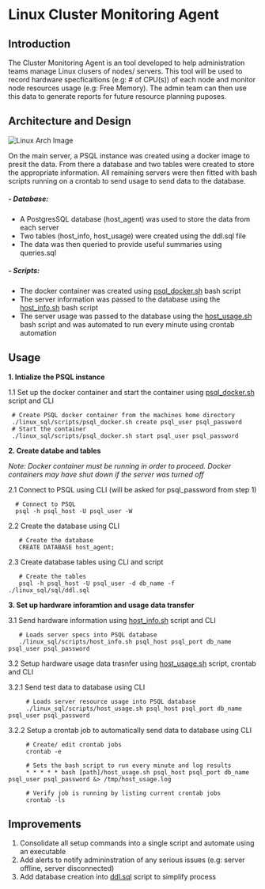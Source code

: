 # Linux Cluster Monitoring Agent
## Introduction
The Cluster Monitoring Agent is an tool developed to help administration teams manage Linux clusers of nodes/ servers.
This tool will be used to record hardware specficaitions (e.g: # of CPU(s)) of each node and monitor node resources usage
(e.g: Free Memory). The admin team can then use this data to generate reports for future resource planning puposes.

## Architecture and Design
![Linux Arch Image](/home/centos/dev/jarvis_data_eng_karan/linux_sql/assets/Linux_Arch_Image.png)

On the main server, a PSQL instance was created using a docker image to presit the data. From there a database and two tables were created
 to store the appropriate information. All remaining servers were then fitted with bash scripts running on a crontab
  to send usage to send data to the database.
##### - Database:
  - A PostgresSQL database (host_agent) was used to store the data from each server
  - Two tables (host_info, host_usage) were created using the ddl.sql file
  - The data was then queried to provide useful summaries using queries.sql
   
##### - Scripts:
  - The docker container was created using [psql_docker.sh] bash script
  - The server information was passed to the database using the [host_info.sh]
   bash script
  - The server usage was passed to the database using the [host_usage.sh] bash script and was automated to run every
  minute using crontab automation
   
## Usage
**1. Intialize the PSQL instance**

  1.1 Set up the docker container and start the container using [psql_docker.sh] script and CLI

     # Create PSQL docker container from the machines home directory
     ./linux_sql/scripts/psql_docker.sh create psql_user psql_password
     # Start the container
     ./linux_sql/scripts/psql_docker.sh start psql_user psql_password

**2. Create databe and tables**

*Note: Docker container must be running in order to proceed. Docker containers may have shut down if the server was
turned off*

  2.1 Connect to PSQL using CLI (will be asked for psql_password from step 1)
  
      # Connect to PSQL
      psql -h psql_host -U psql_user -W
  
  2.2 Create the database using CLI
    
       # Create the database
       CREATE DATABASE host_agent;
       
  2.3 Create database tables using CLI and script
    
       # Create the tables
       psql -h psql_host -U psql_user -d db_name -f ./linux_sql/sql/ddl.sql

**3. Set up hardware inforamtion and usage data transfer**

  3.1 Send hardware information using [host_info.sh] script and CLI
  
       # Loads server specs into PSQL database
       ./linux_sql/scripts/host_info.sh psql_host psql_port db_name psql_user psql_password
  
  3.2 Setup hardware usage data trasnfer using [host_usage.sh] script, crontab and CLI
  
   3.2.1 Send test data to database using CLI
   
         # Loads server resource usage into PSQL database
         ./linux_sql/scripts/host_usage.sh psql_host psql_port db_name psql_user psql_password
         
   3.2.2 Setup a crontab job to automatically send data to database using CLI
      
         # Create/ edit crontab jobs
         crontab -e
         
         # Sets the bash script to run every minute and log results
         * * * * * bash [path]/host_usage.sh psql_host psql_port db_name psql_user psql_password &> /tmp/host_usage.log
         
         # Verify job is running by listing current crontab jobs
         crontab -ls
        
## Improvements

1. Consolidate all setup commands into a single script and automate using an executable
2. Add alerts to notify admininstration of any serious issues (e.g: server offline, server disconnected)
3. Add database creation into [ddl.sql] script to simplify process





[host_info.sh]: https://github.com/jarviscanada/jarvis_data_eng_karan/blob/develop/linux_sql/scripts/host_info.sh
[host_usage.sh]: https://github.com/jarviscanada/jarvis_data_eng_karan/blob/develop/linux_sql/scripts/host_usage.sh
[psql_docker.sh]: https://github.com/jarviscanada/jarvis_data_eng_karan/blob/develop/linux_sql/scripts/psql_docker.sh
[ddl.sql]: https://github.com/jarviscanada/jarvis_data_eng_karan/blob/develop/linux_sql/sql/ddl.sql
[queries.sql]: https://github.com/jarviscanada/jarvis_data_eng_karan/blob/develop/linux_sql/sql/queries.sql